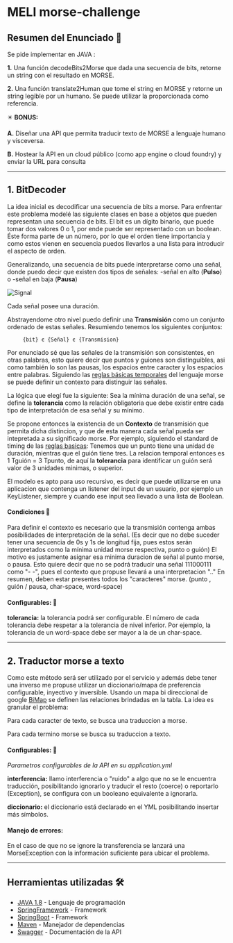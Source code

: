 # MELI morse-challenge


## Resumen del Enunciado 📝

Se pide implementar en JAVA :

**1.** Una función decodeBits2Morse que dada una secuencia de bits, retorne un string con el resultado en MORSE.

**2.** Una función translate2Human que tome el string en MORSE y retorne un string legible por un humano. Se puede utilizar la proporcionada como referencia.

✴️ **BONUS:**

**A.** Diseñar una API que permita traducir texto de MORSE a lenguaje humano y
visceversa.

**B.** Hostear la API en un cloud público (como app engine o cloud foundry) y enviar la
URL para consulta


-------------------------------------------------------------------------------


## 1. BitDecoder

La idea inicial es decodificar una secuencia de bits a morse. Para enfrentar este problema modelé las siguiente clases en base a objetos que pueden representan una secuencia de bits.
El bit es un dígito binario, que puede tomar dos valores 0 o 1, por ende puede ser representado con un boolean. Éste forma parte de un número, por lo que el orden tiene importancia y como estos vienen en secuencia puedos llevarlos a una lista para introducir el aspecto de orden.

Generalizando, una secuencia de bits puede interpretarse como una señal, donde puedo decir que existen dos tipos de señales:
   -señal en alto (**Pulso**) 
   o 
   -señal en baja (**Pausa**)
   
   ![Signal](https://www.electronicspoint.com/themes/user/site/default/asset/img/articles/line-graph-digital-signal.jpg)
   
Cada señal posee una duración.
 
Abstrayendome otro nivel puedo definir una **Transmisión** como un conjunto ordenado de estas señales. 
Resumiendo tenemos los siguientes conjuntos:
```
     {bit} ϵ {Señal} ϵ {Transmision}
```
Por enunciado sé que las señales de la transmisión son consistentes, en otras palabras, esto quiere decir que puntos y guiones son distinguibles, asi como también lo son las pausas, los espacios entre caracter y los espacios entre palabras.
Siguiendo las [reglas básicas temporales](https://en.wikipedia.org/wiki/Morse_code#Representation,_timing,_and_speeds) del lenguaje morse se puede definir un contexto para distinguir las señales.

La lógica que elegí fue la siguiente:
Sea la mínima duración de una señal, se define la **tolerancia** como la relación obligatoria que debe existir entre cada tipo de interpretación de esa señal y su mínimo.

Se propone entonces la existencia de un **Contexto** de transmisión que permita dicha distincion, y que de esta manera cada señal pueda ser intepretada a su significado morse. 
Por ejemplo, siguiendo el standard de timing de las [reglas basicas](https://en.wikipedia.org/wiki/Morse_code#Representation,_timing,_and_speeds):
Tenemos que un punto tiene una unidad de duración, mientras que el guión tiene tres. La relacion temporal entonces es 1 Tguión = 3 Tpunto, de aquí la **tolerancia** para identificar un guión será valor de 3 unidades minimas, o superior.


El modelo es apto para uso recursivo, es decir que puede utilizarse en una aplicacion que contenga un listener del input de un usuario, por ejemplo un KeyListener, siempre y cuando ese input sea llevado a una lista de Boolean.



#### Condiciones 📑

Para definir el contexto es necesario que la transmisión contenga ambas posibilidades de interpretación de la señal. (Es decir que no debe suceder tener una secuencia de 0s y 1s de longitud fija, pues estos serán interpretados como la mínima unidad morse respectiva, punto o guión)
El motivo es justamente asignar esa minima duracion de señal al punto morse, o pausa.
Esto quiere decir que no se podrá traducir una señal 111000111 como "- -", pues el contexto que propuse llevará a una interpretacion ".."
En resumen, deben estar presentes todos los "caracteres" morse. (punto , guión / pausa, char-space, word-space)

#### Configurables: 🔧
  **tolerancia:** la tolerancia podrá ser configurable. El número de cada tolerancia debe respetar a la tolerancia de nivel inferior. Por ejemplo, la tolerancia de un word-space debe ser mayor a la de un char-space.
  

-------------------------------------------------------------------------------


## 2. Traductor morse a texto
Como este método será ser utilizado por el servicio y además debe tener una inverso me propuse utilizar un diccionario/mapa de preferencia configurable, inyectivo y inversible.
Usando un mapa bi direccional de google [BiMap](https://guava.dev/releases/19.0/api/docs/com/google/common/collect/BiMap.html) se definen las relaciones brindadas en la tabla.
La idea es granular el problema:

  Para cada caracter de texto, se busca una traduccion a morse.
  
  Para cada termino morse se busca su traduccion a texto.
  
  
  
#### Configurables: 🔧

  _Parametros configurables de la API en su application.yml_
  
  **interferencia:** llamo interferencia o "ruido" a algo que no se le encuentra traducción, posibilitando ignorarlo y traducir el resto (coerce) o reportarlo (Exception), se configura con un booleano equivalente a ignorarla.
  
  **diccionario:** el diccionario está declarado en el YML posibilitando insertar más símbolos.
  
  
  
#### Manejo de errores:
  En el caso de que no se ignore la transferencia se lanzará una MorseException con la información suficiente para ubicar el problema.
  
  
  
-------------------------------------------------------------------------------
  

## Herramientas utilizadas 🛠️

* [JAVA 1.8](https://www.java.com/) - Lenguaje de programación
* [SpringFramework](https://spring.io/) - Framework
* [SpringBoot](https://spring.io/) - Framework
* [Maven](https://maven.apache.org/) - Manejador de dependencias
* [Swagger](https://swagger.io/) - Documentación de la API
